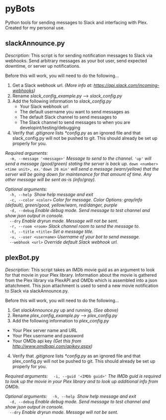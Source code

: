 # pyBots  
Python tools for sending messages to Slack and interfacing with Plex. Created for my personal use.

## slackAnnounce.py  

*Description:*
This script is for sending notification messages to Slack via webhooks. Send arbitrary messages as your bot user, send expected downtime, or server up notifications.

Before this will work, you will need to do the following…
1. Get a Slack webhook url. _(More info at: https://api.slack.com/incoming-webhooks)_
2. Rename _slack_config_example.py_ –> _slack_config.py_
3. Add the following information to _slack_config.py_
    - Your Slack webhook url
    - The default username you want to send messages as
    - The default Slack channel to send messages to
    - The Slack channel to send messages to when you are developint/testing/debugging
4. Verify that _.gitignore_ lists _*config.py_ as an ignored file and that slack_config.py will not be pushed to git. This should already be set up properly for you.
  
*Required arguments:*  
`  -m, --message '<message>'` _Message to send to the channel._ `'up'` _will send a message (good/green) stating the server is back up._ `down <number> <time unit>, ex.'down 20 min'` _will send a message (warn/yellow) that the server will be going down for maintenance for that amount of time. Any other message will be sent as-is (info/gray)._  
  
*Optional arguments:*  
`  -h, --help`  _Show help message and exit_  
`  -c, --color <color>`  _Color for message. Color Options: gray/info (default), green/good, yellow/warn, red/danger, purple_  
`  -d, --debug`  _Enable debug mode. Send message to test channel and show json output in console._  
`  --dry`  _Enable dryrun mode. Message will not be sent._  
`  -r, --room <room>`  _Slack channel room to send the message to._  
`  -t, --title <title>`  _Set a message title._  
`  -u, --user <username>`  _Username of your bot to send message._  
`  --webhook <url>`  _Override default Slack webhook url._  


## plexBot.py

*Description:*
This script takes an IMDb movie guid as an argument to look for that movie in your Plex library. Information about the movie is gathered from the Plex library via PlexAPI and OMDb which is assembled into a json attatchment. This json attachment is used to send a new movie notification to Slack via slackAnnounce.py.

Before this will work, you will need to do the following…
1. Get _slackAnnounce.py_ up and running. _(See above)_
2. Rename _plex_config_example.py_ –> _plex_config.py_
3. Add the following information to _plex_config.py_
- Your Plex server name and URL
- Your Plex username and password
- Your OMDb api key _(Get this from http://www.omdbapi.com/apikey.aspx)_
4. Verify that _.gitignore_ lists _*config.py_ as an ignored file and that plex_config.py will not be pushed to git. This should already be set up properly for you.

*Required arguments:*
`  -i, --guid '<IMDb guid>'` _The IMDb guid is required to look up the movie in your Plex library and to look up additional info from OMDb._  

*Optional arguments:*
`  -h, --help`  _Show help message and exit_  
`  -d, --debug`  _Enable debug mode. Send message to test channel and show json output in console._  
`  --dry`  _Enable dryrun mode. Message will not be sent._  
